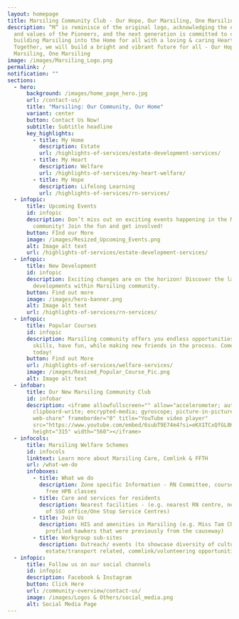 ```yaml
---
layout: homepage
title: Marsiling Community Club - Our Hope, Our Marsiling, One Marsiling
description: “M” is reminisce of the original logo, acknowledging the efforts
  and values of the Pioneers, and the next generation is committed to continue
  building Marsiling into the Home for all with a loving & caring Heart.
  Together, we will build a bright and vibrant future for all - Our Hope, Our
  Marsiling, One Marsiling
image: /images/Marsiling_Logo.png
permalink: /
notification: ""
sections:
  - hero:
      background: /images/home_page_hero.jpg
      url: /contact-us/
      title: "Marsiling: Our Community, Our Home"
      variant: center
      button: Contact Us Now!
      subtitle: Subtitle headline
      key_highlights:
        - title: My Home
          description: Estate
          url: /highlights-of-services/estate-development-services/
        - title: My Heart
          description: Welfare
          url: /highlights-of-services/my-heart-welfare/
        - title: My Hope
          description: Lifelong Learning
          url: /highlights-of-services/rn-services/
  - infopic:
      title: Upcoming Events
      id: infopic
      description: Don’t miss out on exciting events happening in the Marsiling
        community! Join the fun and get involved!
      button: FInd our More
      image: /images/Resized_Upcoming_Events.png
      alt: Image alt text
      url: /highlights-of-services/estate-development-services/
  - infopic:
      title: New Development
      id: infopic
      description: Exciting changes are on the horizon! Discover the latest
        developments within Marsiling community.
      button: Find out more
      image: /images/hero-banner.png
      alt: Image alt text
      url: /highlights-of-services/rn-services/
  - infopic:
      title: Popular Courses
      id: infopic
      description: Marsiling community offers you endless opportunities to pick up new
        skills, have fun, while making new friends in the process. Come join us
        today!
      button: Find out More
      url: /highlights-of-services/welfare-services/
      image: /images/Resized_Popular_Course_Pic.png
      alt: Image alt text
  - infobar:
      title: Our New Marsiling Community Club
      id: infobar
      description: <iframe allowfullscreen="" allow="accelerometer; autoplay;
        clipboard-write; encrypted-media; gyroscope; picture-in-picture;
        web-share" frameborder="0" title="YouTube video player"
        src="https://www.youtube.com/embed/6subT9E74m4?si=eKX1TCxQfGL8K8u2"
        height="315" width="560"></iframe>
  - infocols:
      title: Marsiling Welfare Schemes
      id: infocols
      linktext: Learn more about Marsiling Care, Comlink & FFTH
      url: /what-we-do
      infoboxes:
        - title: What we do
          description: Zone specific Information - RN Committee, courses, interest groups,
            free HPB classes
        - title: Care and services for residents
          description: Nearest facilities - (e.g. nearest RN centre, nearest AAC, address
            of SSO office/One Stop Service Centres)
        - title: Join Us
          description: HIS and amenities in Marsiling (e.g. Miss Tam Chiak video that
            profiled hawkers that were previously from the causeway)
        - title: Workgroup sub-sites
          description: Outreach/ events (to showcase diversity of culture),
            estate/transport related, commlink/volunteering opportunities
  - infopic:
      title: Follow us on our social channels
      id: infopic
      description: Facebook & Instagram
      button: Click Here
      url: /community-overview/contact-us/
      image: /images/Logos & Others/social_media.png
      alt: Social Media Page
---
```

